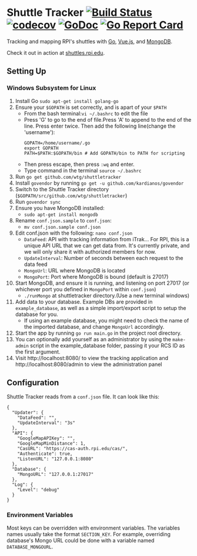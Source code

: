 # Shuttle Tracker [![Build Status](https://travis-ci.org/wtg/shuttletracker.svg?branch=master)](https://travis-ci.org/wtg/shuttletracker)&nbsp;[![codecov](https://codecov.io/gh/wtg/shuttletracker/branch/master/graph/badge.svg)](https://codecov.io/gh/wtg/shuttletracker)&nbsp;[![GoDoc](https://godoc.org/github.com/wtg/shuttletracker?status.svg)](https://godoc.org/github.com/wtg/shuttletracker)&nbsp;[![Go Report Card](https://goreportcard.com/badge/github.com/wtg/shuttletracker)](https://goreportcard.com/report/github.com/wtg/shuttletracker)

Tracking and mapping RPI's shuttles with [Go](https://golang.org/), [Vue.js](https://vuejs.org/), and [MongoDB](https://www.mongodb.org/).

Check it out in action at [shuttles.rpi.edu](https://shuttles.rpi.edu).

## Setting Up

### Windows Subsystem for Linux

1. Install Go `sudo apt-get install golang-go`
2. Ensure your `$GOPATH` is set correctly, and is apart of your `$PATH`
   * From the bash terminal:`vi ~/.bashrc` to edit the file
   * Press 'G' to go to the end of file.Press 'A' to append to the end of the line. Press enter twice. Then add the following line(change the 'username'): 
      ```
      GOPATH=/home/username/.go
      export GOPATH
      PATH=$PATH:$GOPATH/bin # Add GOPATH/bin to PATH for scripting
     ```
   * Then press escape, then press `:wq` and enter.
   * Type command in the terminal `source ~/.bashrc`
3. Run `go get github.com/wtg/shuttletracker`
4. Install `govendor`  by running `go get -u github.com/kardianos/govendor`
5. Switch to the Shuttle Tracker directory (`$GOPATH/src/github.com/wtg/shuttletracker`)
6. Run `govendor sync`
7. Ensure you have MongoDB installed:
   * `sudo apt-get install mongodb`
8. Rename `conf.json.sample` to `conf.json`:
   * `mv conf.json.sample conf.json`
9. Edit conf.json with the following: `nano conf.json`
   * `DataFeed`: API with tracking information from iTrak... For RPI, this is a unique API URL that we can get data from. It's currently private, and we will only share it with authorized members for now.
   * `UpdateInterval`: Number of seconds between each request to the data feed
   * `MongoUrl`: URL where MongoDB is located
   * `MongoPort`: Port where MongoDB is bound (default is 27017)
10. Start MongoDB, and ensure it is running, and listening on port 27017 (or whichever port you defined in `MongoPort` within `conf.json`)
    * `./runMongo` at shuttletracker directory.(Use a new terminal windows)
11. Add data to your database. Example DBs are provided in `example_database`, as well as a simple import/export script to setup the database for you.
    - If using an example database, you might need to check the name of the imported database, and change `MongoUrl` accordingly.
12. Start the app by running `go run main.go` in the project root directory. 
13. You can optionally add yourself as an administrator by using the `make-admin` script in the example_database folder, passing it your RCS ID as the first argument.
14. Visit http://localhost:8080/ to view the tracking application and http://localhost:8080/admin to view the administration panel

## Configuration

Shuttle Tracker reads from a `conf.json` file. It can look like this:

```
{
  "Updater": {
    "DataFeed": "",
    "UpdateInterval": "3s"
  },
  "API": {
    "GoogleMapAPIKey": "",
    "GoogleMapMinDistance": 1,
    "CasURL": "https://cas-auth.rpi.edu/cas/",
    "Authenticate": true,
    "ListenURL": "127.0.0.1:8080"
  },
  "Database": {
    "MongoURL": "127.0.0.1:27017"
  },
  "Log": {
    "Level": "debug"
  }
}
```

### Environment Variables

Most keys can be overridden with environment variables. The variables names usually take the format `SECTION_KEY`. For example, overriding database's Mongo URL could be done with a variable named `DATABASE_MONGOURL`.
